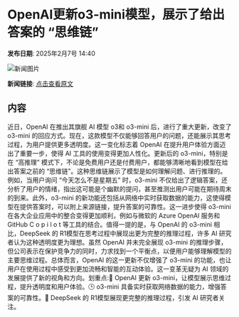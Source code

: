 # OpenAI更新o3-mini模型，展示了给出答案的 “思维链”

**发布日期**: 2025年2月7号 14:40

![新闻图片](https://upload.chinaz.com/2025/0207/6387453581463511138298879.png)

**新闻链接**: [点击查看原文](https://www.aibase.com/zh/news/15140)

## 内容

近日，OpenAI 在推出其旗舰 AI 模型 o3和 o3-mini 后，进行了重大更新，改变了 o3-mini 的回应方式。现在，这款模型不仅能够回答用户的问题，还能展示其思考过程，为用户提供更多透明度。这一变化标志着 OpenAI 在提升用户体验方面迈出了重要一步，使得 AI 工具的使用变得更加人性化。更新后的 o3-mini，特别是在 “高推理” 模式下，不论是免费用户还是付费用户，都能够清晰地看到模型在给出答案之前的 “思维链”。这种思维链展示了模型是如何理解问题、进行推理的。例如，当用户询问 “今天怎么不是星期五” 时，o3-mini 不仅给出了逻辑答案，还分析了用户的情绪，指出这可能是个幽默的提问，甚至推测出用户可能在期待周末的到来。此外，o3-mini 的新功能还包括从网络中实时获取数据的能力，这使得模型在提供答案时，可以附上来源链接，提升答案的可靠性。这一进步使得 o3-mini 在各大企业应用中的整合变得更加顺利，例如与微软的 Azure OpenAI 服务和 GitHub C o p i l o t 等工具的结合。值得一提的是，与 OpenAI 的 o3-mini 相比，DeepSeek 的 R1模型在思考过程中展现出更为完整的推理过程，许多 AI 研究者认为这种透明度更为理想。虽然 OpenAI 并未完全展现 o3-mini 的推理步骤，但公司表示在保护竞争力的同时，力求找到一个平衡点，以便用户能够理解模型的主要思维过程。总体而言，OpenAI 的这一更新不仅增强了 o3-mini 的功能，也让用户在使用过程中感受到更加流畅和智能的互动体验。这一变革无疑为 AI 领域的发展提供了新的视角和方向。划重点:🌟 OpenAI 更新 o3-mini，让模型展示思维过程，提升透明度和用户体验。🕒 o3-mini 具备实时获取网络数据的能力，增强答案的可靠性。🤖 DeepSeek 的 R1模型展现更完整的推理过程，引发 AI 研究者关注。
